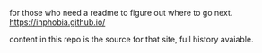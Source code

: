 for those who need a readme to figure out where to go next.
https://inphobia.github.io/

content in this repo is the source for that site, full
history avaiable.
